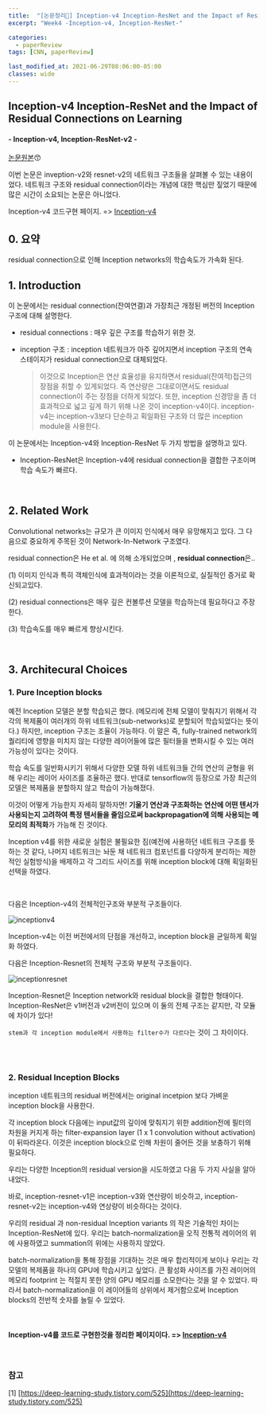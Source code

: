 ```yaml
---
title:  "[논문정리📃] Inception-v4 Inception-ResNet and the Impact of Residual Connections on Learning"
excerpt: "Week4 -Inception-v4, Inception-ResNet-"

categories:
  - paperReview
tags: [CNN, paperReview]

last_modified_at: 2021-06-29T08:06:00-05:00
classes: wide
---
```


## Inception-v4 Inception-ResNet and the Impact of Residual Connections on Learning
#### - Inception-v4, Inception-ResNet-v2 -

[논문원본](https://arxiv.org/abs/1602.07261)😙

이번 논문은 inveption-v2와 resnet-v2의 네트워크 구조들을 살펴볼 수 있는 내용이었다. 네트워크 구조와 residual connection이라는 개념에 대한 핵심만 짚었기 때문에 많은 시간이 소요되는 논문은 아니었다. 


Inception-v4 코드구현 페이지. => [Inception-v4](https://chaelin0722.github.io/deeplearning/cnn/code/inception_v4_code/)


## 0. 요약

residual connection으로 인해 Inception networks의 학습속도가 가속화 된다.

## 1. Introduction

이 논문에서는 residual connection(잔여연결)과 가장최근 개정된 버전의 Inception구조에 대해 설명한다.

- residual connections : 매우 깊은 구조를 학습하기 위한 것.

- inception 구조 : inception 네트워크가 아주 깊어지면서 inception 구조의 연속 스테이지가 residual connection으로 대체되었다. 
  > 이것으로 Inception은 연산 효율성을 유지하면서 residual(잔여적)접근의 장점을 취할 수 있게되었다. 즉 연산량은 그대로이면서도 residual connection이 주는 장점을 더하게 되었다.
  > 또한, inception 신경망을 좀 더 효과적으로 넓고 깊게 하기 위해 나온 것이 inception-v4이다. inception-v4는 inception-v3보다 단순하고 획일화된 구조와 더 많은 inception module을 사용한다. 


이 논문에서는 Inception-v4와 Inception-ResNet 두 가지 방법을 설명하고 있다. 

  - Inception-ResNet은 Inception-v4에 residual connection을 결합한 구조이며 학습 속도가 빠르다.

<br>

## 2. Related Work

Convolutional networks는 규모가 큰 이미지 인식에서 매우 유망해지고 있다. 그 다음으로 중요하게 주목된 것이 Network-In-Network 구조였다. 

residual connection은 He et al. 에 의해 소개되었으며 , **residual connection**은..

  (1) 이미지 인식과 특히 객체인식에 효과적이라는 것을 이론적으로, 실질적인 증거로 확신되고있다. 

  (2) residual connections은 매우 깊은 컨볼루션 모델을 학습하는데 필요하다고 주장한다. 
  
  (3) 학습속도를 매우 빠르게 향상시킨다.
  
  
<br> 

## 3. Architecural Choices

### 1. Pure Inception blocks
예전 Inception 모델은 분할 학습되곤 했다. (메모리에 전체 모델이 맞춰지기 위해서 각각의 복제품이 여러개의 하위 네트워크(sub-networks)로 분할되어 학습되었다는 뜻이다.) 하지만, inception 구조는 조율이 가능하다. 이 말은 즉, fully-trained network의 퀄리티에 영향을 미치지 않는 다양한 레이어들에 많은 필터들을 변화시킬 수 있는 여러 가능성이 있다는 것이다.

학습 속도를 일반화시키기 위해서 다양한 모델 하위 네트워크들 간의 연산의 균형을 위해 우리는 레이어 사이즈를 조율하곤 했다. 반대로 tensorflow의 등장으로 가장 최근의 모델은 복제품을 분할하지 않고 학습이 가능해졌다. 

이것이 어떻게 가능한지 자세히 말하자면! **기울기 연산과 구조화하는 연산에 어떤 텐서가 사용되는지 고려하여 특정 텐서들을 줄임으로써 backpropagation에 의해 사용되는 메모리의 최적화**가 가능해 진 것이다.


Inception v4를 위한 새로운 실험은 불필요한 짐(예전에 사용하던 네트워크 구조를 뜻하는 것 같다, 나머지 네트워크는 놔둔 채 네트워크 컴포넌트를 다양하게 분리하는 제한적인 실험방식)을 배제하고 각 그리드 사이즈를 위해 inception block에 대해 획일화된 선택을 하였다.

<br>

다음은 Inception-v4의 전체적인구조와 부분적 구조들이다.

![inceptionv4](https://user-images.githubusercontent.com/53431568/123669887-8dffee00-d877-11eb-86a3-72f9d64064b8.JPG)

Inception-v4는 이전 버전에서의 단점을 개선하고, inception block을 균일하게 획일화 하였다.


다음은 Inception-Resnet의 전체적 구조와 부분적 구조들이다.

![inceptionresnet](https://user-images.githubusercontent.com/53431568/123669882-8ccec100-d877-11eb-942a-16f3c01b6cad.JPG)

Inception-Resnet은 Inception network와 residual block을 결합한 형태이다. Inception-ResNet은 v1버전과 v2버전이 있으며 이 둘의 전체 구조는 같지만, 각 모듈에 차이가 있다!

`stem과 각 inception module에서 사용하는 filter수가 다르다`는 것이 그 차이이다. 

<br><br>

### 2. Residual Inception Blocks
inception 네트워크의 residual 버전에서는 original incetpion 보다 가벼운 inception block을 사용한다.

각 inception block 다음에는 input값의 깊이에 맞춰지기 위한 addition전에 필터의 차원을 커지게 하는 filter-expansion layer (1 x 1 convolution without activation) 이 뒤따라온다. 이것은 inception block으로 인해 차원이 줄어든 것을 보충하기 위해 필요하다.

우리는 다양한 Inception의 residual version을 시도하였고 다음 두 가지 사실을 알아내었다.

바로, inception-resnet-v1은 inception-v3와 연산량이 비슷하고, inception-resnet-v2는 inception-v4와 연상량이 비슷하다는 것이다.


우리의 residual 과 non-residual Inception variants 의 작은 기술적인 차이는 Inception-ResNet에 있다. 우리는 batch-normalization을 오직 전통적 레이어의 위에 사용하였고 summation의 위에는 사용하지 않았다.

batch-normalization을 통해 장점을 기대하는 것은 매우 합리적이게 보이나 우리는 각 모델의 복제품을 하나의 GPU에 학습시키고 싶었다. 큰 활성화 사이즈를 가진 레이어의 메모리 footprint 는 적절치 못한 양의 GPU 메모리를 소모한다는 것을 알 수 있었다. 따라서 batch-normalization을 이 레이어들의 상위에서 제거함으로써 Inception blocks의 전반적 숫자를 늘릴 수 있었다.  

 
<br> 

#### Inception-v4를 코드로 구현한것을 정리한 페이지이다. =>  [Inception-v4](https://chaelin0722.github.io/deeplearning/cnn/code/inception_v4_code/)

<br>

### 참고
[1] [https://deep-learning-study.tistory.com/525](https://deep-learning-study.tistory.com/525)

